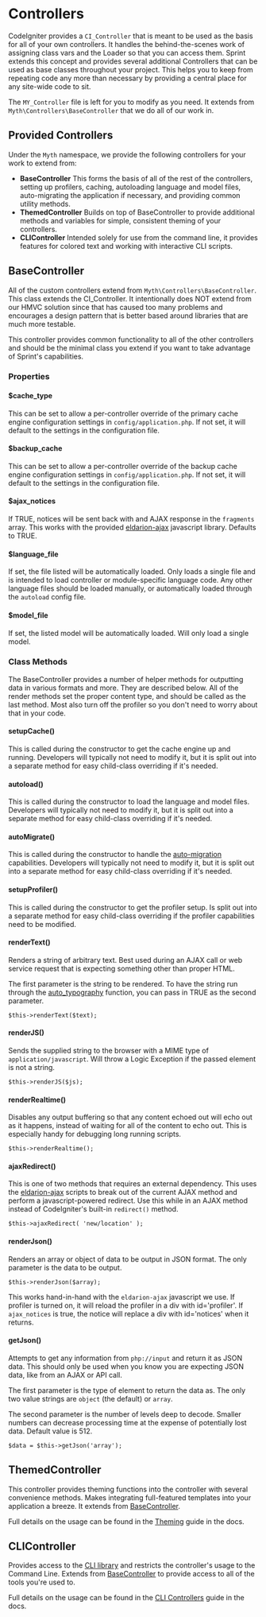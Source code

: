 # Controllers

CodeIgniter provides a `CI_Controller` that is meant to be used as the basis for all of your own controllers. It handles the behind-the-scenes work of assigning class vars and the Loader so that you can access them. Sprint extends this concept and provides several additional Controllers that can be used as base classes throughout your project. This helps you to keep from repeating code any more than necessary by providing a central place for any site-wide code to sit. 

The `MY_Controller` file is left for you to modify as you need. It extends from `Myth\Controllers\BaseController` that we do all of our work in.

## Provided Controllers
Under the `Myth` namespace, we provide the following controllers for your work to extend from: 

- **BaseController** This forms the basis of all of the rest of the controllers, setting up profilers, caching, autoloading language and model files, auto-migrating the application if necessary, and providing common utility methods. 
- **ThemedController** Builds on top of BaseController to provide additional methods and variables for simple, consistent theming of your controllers. 
- **CLIController** Intended solely for use from the command line, it provides features for colored text and working with interactive CLI scripts.


## BaseController

All of the custom controllers extend from `Myth\Controllers\BaseController`.  This class extends the CI_Controller. It intentionally does NOT extend from our HMVC solution since that has caused too many problems and encourages a design pattern that is better  based around libraries that are much more testable.

This controller provides common functionality to all of the other controllers and should be the minimal class you extend if you want to take advantage of Sprint's capabilities.

### Properties

#### $cache_type
This can be set to allow a per-controller override of the primary cache engine configuration settings in `config/application.php`. If not set, it will default to the settings in the configuration file.

#### $backup_cache
This can be set to allow a per-controller override of the backup cache engine configuration settings in `config/application.php`. If not set, it will default to the settings in the configuration file.

#### $ajax_notices
If TRUE, notices will be sent back with and AJAX response in the `fragments` array. This works with the provided [eldarion-ajax](https://github.com/eldarion/eldarion-ajax) javascript library. Defaults to TRUE.

#### $language_file
If set, the file listed will be automatically loaded. Only loads a single file and is intended to load controller or module-specific language code. Any other language files should be loaded manually, or automatically loaded through the `autoload` config file.

#### $model_file
If set, the listed model will be automatically loaded. Will only load a single model.


### Class Methods
The BaseController provides a number of helper methods for outputting data in various formats and more. They are described below. All of the render methods set the proper content type, and should be called as the last method. Most also turn off the profiler so you don't need to worry about that in your code.


#### setupCache()
This is called during the constructor to get the cache engine up and running. Developers will typically not need to modify it, but it is split out into a separate method for easy child-class overriding if it's needed.

#### autoload()
This is called during the constructor to load the language and model files. Developers will typically not need to modify it, but it is split out into a separate method for easy child-class overriding if it's needed.

#### autoMigrate()
This is called during the constructor to handle the [auto-migration](http://sprint.dev/docs/developer/database/migrations#auto-running_migrations) capabilities. Developers will typically not need to modify it, but it is split out into a separate method for easy child-class overriding if it's needed.

#### setupProfiler()
This is called during the constructor to get the profiler setup. Is split out into a separate method for easy child-class overriding if the profiler capabilities need to be modified.


#### renderText()
Renders a string of arbitrary text. Best used during an AJAX call or web service request that is expecting something other  than proper HTML. 

The first parameter is the string to be rendered. To have the string run through the [auto_typography](http://www.codeigniter.com/userguide3/helpers/typography_helper.html?highlight=typography#auto_typography) function, you can pass in TRUE as the second parameter.

	$this->renderText($text);

#### renderJS()
Sends the supplied string to the browser with a MIME type of `application/javascript`. Will throw a Logic Exception if the passed element is not a string.

	$this->renderJS($js);

#### renderRealtime()
Disables any output buffering so that any content echoed out will echo out as it happens, instead of waiting for all of the content to echo out. This is especially handy for debugging long running scripts.

	$this->renderRealtime();

#### ajaxRedirect()
This is one of two methods that requires an external dependency. This uses the [eldarion-ajax](https://github.com/eldarion/eldarion-ajax) scripts to break out of the current AJAX method and perform a javascript-powered redirect. Use this while in an AJAX method instead of CodeIgniter's built-in `redirect()` method.

	$this->ajaxRedirect( 'new/location' );

#### renderJson()
Renders an array or object of data to be output in JSON format. The only parameter is the data to be output.

	$this->renderJson($array);
	
This works hand-in-hand with the `eldarion-ajax` javascript we use. If profiler is turned on, it will reload the profiler in a div with id='profiler'. If `ajax_notices` is true, the notice will replace a div with id='notices' when it returns.

#### getJson()
Attempts to get any information from `php://input` and return it as JSON data. This should only be used when you know you are expecting JSON data, like from an AJAX or API call.

The first parameter is the type of element to return the data as. The only two value strings are `object` (the default) or `array`. 

The second parameter is the number of levels deep to decode. Smaller numbers can decrease processing time at the expense of potentially lost data. Default value is 512. 

	$data = $this->getJson('array');

 
 
 
## ThemedController
This controller provides theming functions into the controller with several convenience methods. Makes integrating full-featured templates into your application a breeze. It extends from [BaseController](#basecontroller).

Full details on the usage can be found in the [Theming](general/themes) guide in the docs.



## CLIController
Provides access to the [CLI library](general/cli_controllers) and restricts the controller's usage to the Command Line. Extends from [BaseController](#basecontroller) to provide access to all of the tools you're used to.

Full details on the usage can be found in the [CLI Controllers](general/cli_controllers) guide in the docs.